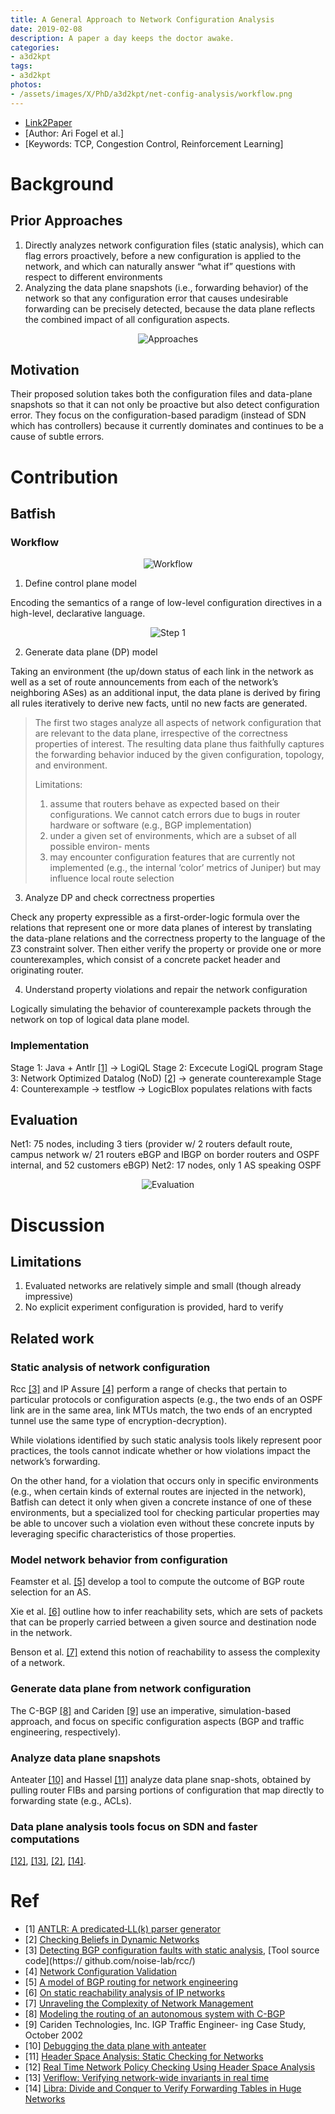 ```yaml
---
title: A General Approach to Network Configuration Analysis
date: 2019-02-08
description: A paper a day keeps the doctor awake.
categories:
- a3d2kpt
tags:
- a3d2kpt
photos:
- /assets/images/X/PhD/a3d2kpt/net-config-analysis/workflow.png
---
```


* [Link2Paper](https://www.usenix.org/system/files/conference/nsdi15/nsdi15-paper-fogel.pdf)
* [Author: Ari Fogel et al.] 
* [Keywords: TCP, Congestion Control, Reinforcement Learning]

# Background

## Prior Approaches

1. Directly analyzes network configuration files (static analysis), which can flag errors proactively, before a new configuration is applied to the network, and which can naturally answer “what if” questions with respect to different environments
2. Analyzing the data plane snapshots (i.e., forwarding behavior) of the network so that any configuration error that causes undesirable forwarding can be precisely detected, because the data plane reflects the combined impact of all configuration aspects.

<p align="center">
  <img src="/assets/images/X/PhD/a3d2kpt/net-config-analysis/rel-work.png" alt="Approaches">
</p>

## Motivation

Their proposed solution takes both the configuration files and data-plane snapshots so that it can not only be proactive but also detect configuration error. They focus on the configuration-based paradigm (instead of SDN which has controllers) because it currently dominates and continues to be a cause of subtle errors.

# Contribution

## Batfish

### Workflow

<p align="center">
  <img src="/assets/images/X/PhD/a3d2kpt/net-config-analysis/workflow.png" alt="Workflow">
</p>

1. Define control plane model

Encoding the semantics of a range of low-level configuration directives in a high-level, declarative language.

<p align="center">
  <img src="/assets/images/X/PhD/a3d2kpt/net-config-analysis/cm.png" alt="Step 1">
</p>

2. Generate data plane (DP) model

Taking an environment (the up/down status of each link in the network as well as a set of route announcements from each of the network’s neighboring ASes) as an additional input, the data plane is derived by firing all rules iteratively to derive new facts, until no new facts are generated.

> The first two stages analyze all aspects of network configuration that are relevant to the data plane, irrespective of the correctness properties of interest. The resulting data plane thus faithfully captures the forwarding behavior induced by the given configuration, topology, and environment.
> 
> Limitations:
> 1. assume that routers behave as expected based on their configurations. We cannot catch errors due to bugs in router hardware or software (e.g., BGP implementation)
> 2. under a given set of environments, which are a subset of all possible environ- ments
> 3. may encounter configuration features that are currently not implemented (e.g., the internal ‘color’ metrics of Juniper) but may influence local route selection

3. Analyze DP and check correctness properties

Check any property expressible as a first-order-logic formula over the relations that represent one or more data planes of interest by translating the data-plane relations and the correctness property to the language of the Z3 constraint solver. Then either verify the property or provide one or more counterexamples, which consist of a concrete packet header and originating router.

4. Understand property violations and repair the network configuration

Logically simulating the behavior of counterexample packets through the network on top of logical data plane model.

### Implementation

Stage 1: Java + Antlr [[1]](#ref1) -> LogiQL
Stage 2: Excecute LogiQL program
Stage 3: Network Optimized Datalog (NoD) [[2]](#ref2) -> generate counterexample
Stage 4: Counterexample -> testflow -> LogicBlox populates relations with facts

## Evaluation

Net1: 75 nodes, including 3 tiers (provider w/ 2 routers default route, campus network w/ 21 routers eBGP and IBGP on border routers and OSPF internal, and 52 customers eBGP)
Net2: 17 nodes, only 1 AS speaking OSPF

<p align="center">
  <img src="/assets/images/X/PhD/a3d2kpt/net-config-analysis/eval.png" alt="Evaluation">
</p>

# Discussion

## Limitations

1. Evaluated networks are relatively simple and small (though already impressive)
2. No explicit experiment configuration is provided, hard to verify

## Related work

### Static analysis of network configuration

Rcc [[3]](#ref3) and IP Assure [[4]](#ref4) perform a range of checks that pertain to particular protocols or configuration aspects (e.g., the two ends of an OSPF link are in the same area, link MTUs match, the two ends of an encrypted tunnel use the same type of encryption-decryption). 

While violations identified by such static analysis tools likely represent poor practices, the tools cannot indicate whether or how violations impact the network’s forwarding. 

On the other hand, for a violation that occurs only in specific environments (e.g., when certain kinds of external routes are injected in the network), Batfish can detect it only when given a concrete instance of one of these environments, but a specialized tool for checking particular properties may be able to uncover such a violation even without these concrete inputs by leveraging specific characteristics of those properties.

### Model network behavior from configuration

Feamster et al. [[5]](#ref5) develop a tool to compute the outcome of BGP route selection for an AS. 

Xie et al. [[6]](#ref6) outline how to infer reachability sets, which are sets of packets that can be properly carried between a given source and destination node in the network.

Benson et al. [[7]](#ref7) extend this notion of reachability to assess the complexity of a network.

### Generate data plane from network configuration

The C-BGP [[8]](#ref8) and Cariden [[9]](#ref9) use an imperative, simulation-based approach, and focus on specific configuration aspects (BGP and traffic engineering, respectively).

### Analyze data plane snapshots

Anteater [[10]](#ref10) and Hassel [[11]](#ref11) analyze data plane snap-shots, obtained by pulling router FIBs and parsing portions of configuration that map directly to forwarding state (e.g., ACLs).

### Data plane analysis tools focus on SDN and faster computations

[[12]](#ref12), [[13]](#ref13), [[2]](#ref2), [[14]](#ref14).

# Ref

- \[1\] [ANTLR: A predicated‐LL(k) parser generator](https://courses.engr.illinois.edu/cs421/sp2012/project/antlr.pdf)<a name="ref1"></a>
- \[2\] [Checking Beliefs in Dynamic Networks](https://www.usenix.org/system/files/conference/nsdi15/nsdi15-paper-lopes.pdf)<a name="ref2"></a>
- \[3\] [Detecting BGP configuration faults with static analysis](https://www.usenix.org/events/nsdi05/tech/feamster/feamster.pdf)<a name="ref3"></a>, [Tool source code](https:// github.com/noise-lab/rcc/)
- \[4\] [Network Configuration Validation](http://citeseerx.ist.psu.edu/viewdoc/download?doi=10.1.1.210.3129&rep=rep1&type=pdf)<a name="ref4"></a>
- \[5\] [A model of BGP routing for network engineering](http://david.choffnes.com/classes/cs4700fa14/papers/whatifatron.pdf)<a name="ref5"></a>
- \[6\] [On static reachability analysis of IP networks](http://www.dtic.mil/get-tr-doc/pdf?AD=ADA487990)<a name="ref6"></a>
- \[7\] [Unraveling the Complexity of Network Management](https://www.usenix.org/event/nsdi09/tech/full_papers/benson/benson_html/)<a name="ref7"></a>
- \[8\] [Modeling the routing of an autonomous system with C-BGP](http://informatique.umons.ac.be/perso/Quoitin.Bruno/downloads/quoitin-ieee-network-2005.pdf)<a name="ref8"></a>
- \[9\] Cariden Technologies, Inc. IGP Traffic Engineer- ing Case Study, October 2002<a name="ref9"></a>
- \[10\] [Debugging the data plane with anteater](http://www.cs.cornell.edu/~ragarwal/pubs/anteater.pdf)<a name="ref10"></a>
- \[11\] [Header Space Analysis: Static Checking for Networks](https://www.usenix.org/sites/default/files/conference/protected-files/headerspace_nsdi.pdf)<a name="ref11"></a>
- \[12\] [Real Time Network Policy Checking Using Header Space Analysis](https://www.usenix.org/system/files/tech-schedule/nsdi13-proceedings.pdf#page=108)<a name="ref12"></a>
- \[13\] [Veriflow: Verifying network-wide invariants in real time](https://www.usenix.org/system/files/conference/nsdi13/nsdi13-final100.pdf)<a name="ref13"></a>
- \[14\] [Libra: Divide and Conquer to Verify Forwarding Tables in Huge Networks](http://enigma.usenix.org/sites/default/files/nsdi14_full_proceedings_interior.pdf#page=95)<a name="ref14"></a>